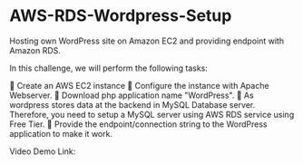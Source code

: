 # AWS-RDS-Wordpress-Setup
Hosting own WordPress site on Amazon EC2 and providing endpoint with Amazon RDS.

In this challenge, we will perform the following tasks:

🔅 Create an AWS EC2 instance 🔅 Configure the instance with Apache Webserver. 🔅 Download php application name "WordPress". 🔅 As wordpress stores data at the backend in MySQL Database server. Therefore, you need to setup a MySQL server using AWS RDS service using Free Tier. 🔅 Provide the endpoint/connection string to the WordPress application to make it work.

Video Demo Link: 
